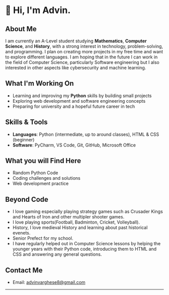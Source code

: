 # 👋 Hi, I'm Advin.
## About Me
I am currently an A-Level student studying **Mathematics**, **Computer Science**, and **History**, with a strong interest in technology, problem-solving, and programming. I plan on creating more projects in my free time and want to explore different languages.
I am hoping that in the future I can work in the field of Computer Science, particularly Software engineering but I also interested in other aspects like cybersecurity and machine learning.

## What I'm Working On
- Learning and improving my **Python** skills by building small projects
- Exploring web development and software engineering concepts
- Preparing for university and a hopeful future career in tech

## Skills & Tools
- **Languages**: Python (intermediate, up to around classes), HTML & CSS (beginner)
- **Software**: PyCharm, VS Code, Git, GitHub, Microsoft Office

## What you will Find Here
- Random Python Code
- Coding challenges and solutions
- Web development practice

## Beyond Code
- I love gaming especially playing strategy games such as Crusader Kings and Hearts of Iron and other multipler shooter games.
- I love playing sports(Football, Badminton, Cricket, Volleyball).
- History, I love medieval History and learning about past historical evenets.
- Senior Prefect for my school.
- I have regularly helped out in Computer Science lessons by helping the younger years with their Python code, introducing them to HTML and CSS and answering any general questions.

## Contact Me
- Email: [advinvarghese8@gmail.com](mailto:advinvarghese8@gmail.com)

---
